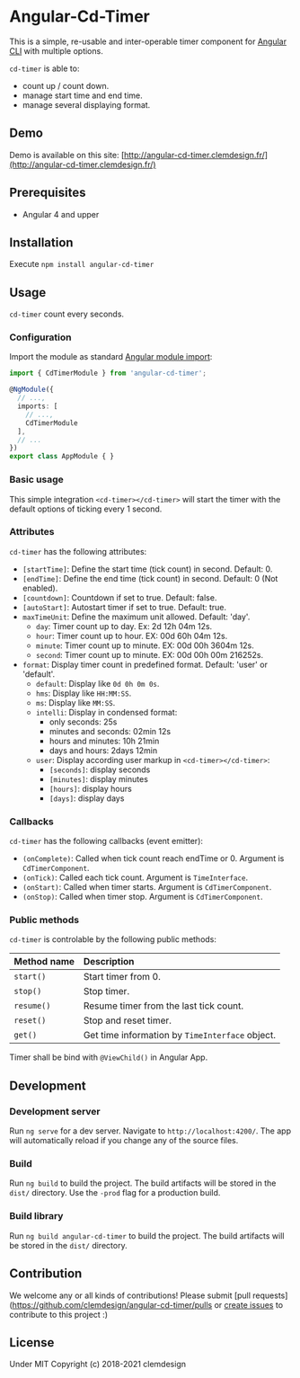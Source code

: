 # Angular-Cd-Timer

This is a simple, re-usable and inter-operable timer component for [Angular CLI](https://github.com/angular/angular-cli) with multiple options.

`cd-timer` is able to:
- count up / count down.
- manage start time and end time.
- manage several displaying format.

## Demo

Demo is available on this site: [http://angular-cd-timer.clemdesign.fr/](http://angular-cd-timer.clemdesign.fr/)

## Prerequisites

- Angular 4 and upper

## Installation

Execute `npm install angular-cd-timer`

## Usage

`cd-timer` count every seconds.

### Configuration

Import the module as standard [Angular module import](https://angular.io/guide/architecture-modules):

```typescript
import { CdTimerModule } from 'angular-cd-timer';

@NgModule({
  // ...,
  imports: [
    // ...,
    CdTimerModule
  ],
  // ...
})
export class AppModule { }
```

### Basic usage

This simple integration `<cd-timer></cd-timer>` will start the timer with the default options of ticking every 1 second.

### Attributes

`cd-timer` has the following attributes:
- `[startTime]`: Define the start time (tick count) in second. Default: 0.
- `[endTime]`: Define the end time (tick count) in second. Default: 0 (Not enabled).
- `[countdown]`: Countdown if set to true. Default: false.
- `[autoStart]`: Autostart timer if set to true. Default: true.
- `maxTimeUnit`: Define the maximum unit allowed. Default: 'day'.
  - `day`: Timer count up to day. Ex: 2d 12h 04m 12s.
  - `hour`: Timer count up to hour. EX: 00d 60h 04m 12s.
  - `minute`: Timer count up to minute. EX: 00d 00h 3604m 12s.
  - `second`: Timer count up to minute. EX: 00d 00h 00m 216252s.
- `format`: Display timer count in predefined format. Default: 'user' or 'default'.
  - `default`: Display like `0d 0h 0m 0s`.
  - `hms`: Display like `HH:MM:SS`.
  - `ms`: Display like `MM:SS`.
  - `intelli`: Display in condensed format:
    - only seconds: 25s
    - minutes and seconds: 02min 12s
    - hours and minutes: 10h 21min
    - days and hours: 2days 12min
  - `user`: Display according user markup in `<cd-timer></cd-timer>`:
    - `[seconds]`: display seconds
    - `[minutes]`: display minutes
    - `[hours]`: display hours
    - `[days]`: display days

### Callbacks

`cd-timer` has the following callbacks (event emitter):
- `(onComplete)`: Called when tick count reach endTime or 0. Argument is `CdTimerComponent`.
- `(onTick)`: Called each tick count. Argument is `TimeInterface`.
- `(onStart)`: Called when timer starts. Argument is `CdTimerComponent`.
- `(onStop)`: Called when timer stop. Argument is `CdTimerComponent`.

### Public methods

`cd-timer` is controlable by the following public methods:

| Method name | Description                                     |
|:----------- |:----------------------------------------------- |
| `start()`   | Start timer from 0.                             |
| `stop()`    | Stop timer.                                     |
| `resume()`  | Resume timer from the last tick count.          |
| `reset()`   | Stop and reset timer.                           |
|  `get()`    | Get time information by `TimeInterface` object. |

Timer shall be bind with `@ViewChild()` in Angular App.

## Development

### Development server

Run `ng serve` for a dev server. Navigate to `http://localhost:4200/`. The app will automatically reload if you change any of the source files.

### Build

Run `ng build` to build the project. The build artifacts will be stored in the `dist/` directory. Use the `-prod` flag for a production build.

### Build library

Run `ng build angular-cd-timer` to build the project. The build artifacts will be stored in the `dist/` directory.

## Contribution

We welcome any or all kinds of contributions! 
Please submit [pull requests](https://github.com/clemdesign/angular-cd-timer/pulls or 
[create issues](https://github.com/clemdesign/angular-cd-timer/issues) to contribute to this project :)

## License

Under MIT
Copyright (c) 2018-2021 clemdesign
